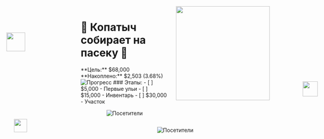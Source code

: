 <div style="display: flex; align-items: flex-start;">
  <div style="flex: 1;">
    <h1>🐝 Копатыч собирает на пасеку 🍯</h1>
    **Цель:** $68,000  
    **Накоплено:** $2,503 (3.68%)    
    <!-- Прогресс-бар через SVG -->
    <img src="https://progress-bar.dev/3.68/?scale=68000&title=&suffix=$2,503&width=400&color=f6d912&bgColor=3d3d3d" alt="Прогресс">
    ### Этапы:
    - [ ] $5,000 - Первые ульи
    - [ ] $15,000 - Инвентарь
    - [ ] $30,000 - Участок
    <!-- Счётчик с мёдом -->
    <p align="center">
      <img src="https://img.shields.io/badge/🐝_Посетители_пасеки-{count}-gold?style=for-the-badge&logo=swarm&logoColor=white&labelColor=darkgoldenrod" alt="Посетители">
    </p>
  </div>
  <!-- Большая гифка Копатыча -->
  <img src="https://media1.tenor.com/m/Bl4us8m7xfMAAAAd/%D1%82%D1%83%D0%B0%D0%BB%D0%B5%D1%82-%D0%BA%D0%BE%D0%BF%D0%B0%D1%82%D1%8B%D1%87.gif" width="250" style="margin-left: 20px;">
</div>

<!-- Летающие пчёлы (абсолютное позиционирование) -->
<img src="https://media.giphy.com/media/3o7btLQQQXQvLZp7Y4/giphy.gif" width="50" style="position: absolute; top: 120px; left: 30px;">
<img src="https://media.giphy.com/media/3o7btLQQQXQvLZp7Y4/giphy.gif" width="40" style="position: absolute; top: 250px; right: 100px;">
<img src="https://media.giphy.com/media/3o7btLQQQXQvLZp7Y4/giphy.gif" width="35" style="position: absolute; top: 350px; left: 50px;">

<!-- Альтернативный счётчик (если первый не работает) -->
<p align="center">
  <img src="https://komarev.com/ghpvc/?username=honeynil&color=daa520&style=for-the-badge&label=🐝+ПОСЕТИТЕЛИ+ПАСЕКИ" alt="Посетители">
</p>
